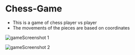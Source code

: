 # Chess-Game

- This is a game of chess player vs player
- The movements of the pieces are based on coordinates

![gameScreenshot 1](https://user-images.githubusercontent.com/50025397/73111418-f922f380-3f12-11ea-8392-6331472292ee.png)

![gameScreenshot 2](https://user-images.githubusercontent.com/50025397/73111492-28396500-3f13-11ea-977a-161a2158f0d6.png)



